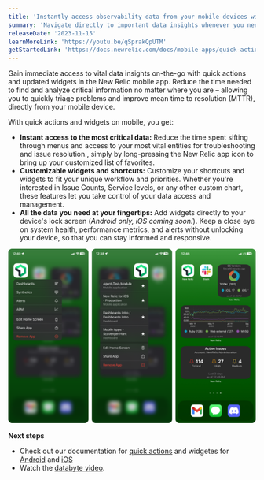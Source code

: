 ```yaml
---
title: 'Instantly access observability data from your mobile devices with the New Relic mobile app'
summary: 'Navigate directly to important data insights whenever you need it, no matter where you are'
releaseDate: '2023-11-15'
learnMoreLink: 'https://youtu.be/qSprakQpUTM' 
getStartedLink: 'https://docs.newrelic.com/docs/mobile-apps/quick-actions/'
---
```


Gain immediate access to vital data insights on-the-go with quick actions and updated widgets in the New Relic mobile app. Reduce the time needed to find and analyze critical information no matter where you are – allowing you to quickly triage problems and improve mean time to resolution (MTTR), directly from your mobile device.

With quick actions and widgets on mobile, you get:
* **Instant access to the most critical data:** Reduce the time spent sifting through menus and access to your most vital entities for troubleshooting and issue resolution., simply by long-pressing the New Relic app icon to bring up your customized list of favorites.
* **Customizable widgets and shortcuts:** Customize your shortcuts and widgets to fit your unique workflow and priorities. Whether you're interested in Issue Counts, Service levels, or any other custom chart, these features let you take control of your data access and management.
* **All the data you need at your fingertips:** Add widgets directly to your device's lock screen (_Android only, iOS coming soon!_). Keep a close eye on system health, performance metrics, and alerts without unlocking your device, so that you can stay informed and responsive.

![A screenshot showing mobile app quick actions and widgets.](./images/mobile-quick-access.png "A screenshot showing mobile app quick actions and widgets.")

**Next steps**

* Check out our documentation for [quick actions](https://docs.newrelic.com/docs/mobile-apps/quick-actions/) and widgetes for [Android](https://docs.newrelic.com/docs/mobile-apps/android-widgets/) and [iOS](https://docs.newrelic.com/docs/mobile-apps/ios-widgets/)
* Watch the [databyte video](https://youtu.be/qSprakQpUTM).